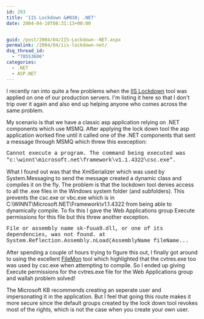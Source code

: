 ```yaml
---
id: 293
title: 'IIS Lockdown &#038; .NET'
date: 2004-04-10T08:31:13+00:00


guid: /post/2004/04/IIS-Lockdown--NET.aspx
permalink: /2004/04/iis-lockdown-net/
dsq_thread_id:
  - "78553606"
categories:
  - .NET
  - ASP.NET
---
```

<P>I recently ran into quite a few problems when the <A href="http://www.microsoft.com/windows2000/downloads/recommended/iislockdown/default.asp">IIS Lockdown</A> tool was applied on one of our production servers. I'm listing it here so that&nbsp;I don't trip over it again and also end&nbsp;up helping anyone who comes across the same problem.</P>
<P>My scenario is that we have a classic asp application relying on .NET components which use MSMQ. After applying the lock down tool the asp application worked fine until it called one of the .NET components that sent a message through MSMQ which threw this exeception:</P>
<P align=left><FONT face="Courier New">Cannot execute a program. The command being executed was "c:\winnt\microsoft.net\framework\v1.1.4322\csc.exe".</FONT>&nbsp;</P>
<P>What I found out was that the XmlSerializer which was used by System.Messaging to send the message created&nbsp;a dynamic class and compiles it on the fly. The problem is that the lockdown tool denies access to all the .exe files in the Windows system folder (and subfolders). This prevents the csc.exe&nbsp;or vbc.exe&nbsp;which is in C:\WINNT\Microsoft.NET\Framework\v1.1.4322&nbsp;from being able to dynamically compile. To fix this I gave the Web Applications group Execute permissions for this file but this threw another exception. </P>
<P align=left><FONT face="Courier New">File or assembly name sk-fuua9.dll, or one of its dependencies, was not found.</MESSAGE><STACKTRACE> at System.Reflection.Assembly.nLoad(AssemblyName fileName...</FONT></P>
<P>After spending a couple of hours trying to figure this out, I finally got around to using the excellent <A href="http://www.sysinternals.com/ntw2k/source/filemon.shtml">FileMon</A> tool which highlighted that the cvtres.exe too was used by csc.exe when attempting to compile. So I ended up giving Execute permissions for the cvtres.exe file for the Web Applications group and wallah problem solved!</P>
<P>The Microsoft KB recommends creating an seperate user and impersonating it in the application. But I feel that going&nbsp;this route makes it more secure since the default groups created by the lock down tool revokes most of the rights, which is not the case when you create your own user.</P>